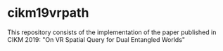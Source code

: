 # cikm19vrpath
This repository consists of the implementation of the paper published in CIKM 2019: "On VR Spatial Query for Dual Entangled Worlds"
